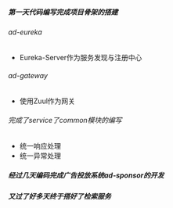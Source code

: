 ##### 第一天代码编写完成项目骨架的搭建

###### ad-eureka
- Eureka-Server作为服务发现与注册中心
###### ad-gateway
- 使用Zuul作为网关
###### 完成了service了common模块的编写
- 统一响应处理
- 统一异常处理


##### 经过几天编码完成广告投放系统ad-sponsor的开发

##### 又过了好多天终于搭好了检索服务







